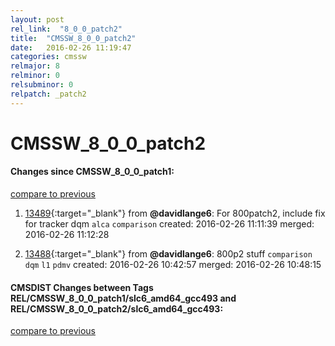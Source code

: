 ```yaml
---
layout: post
rel_link:  "8_0_0_patch2"
title:  "CMSSW_8_0_0_patch2"
date:   2016-02-26 11:19:47
categories: cmssw
relmajor: 8
relminor: 0
relsubminor: 0
relpatch: _patch2
---
```


# CMSSW_8_0_0_patch2
#### Changes since CMSSW_8_0_0_patch1:

[compare to previous](https://github.com/cms-sw/cmssw/compare/CMSSW_8_0_0_patch1...CMSSW_8_0_0_patch2)



1. [13489](http://github.com/cms-sw/cmssw/pull/13489){:target="_blank"}  from **@davidlange6**: For 800patch2, include fix for tracker dqm `alca`  `comparison`  created: 2016-02-26 11:11:39 merged: 2016-02-26 11:12:28

2. [13488](http://github.com/cms-sw/cmssw/pull/13488){:target="_blank"}  from **@davidlange6**: 800p2 stuff `comparison`  `dqm`  `l1`  `pdmv`  created: 2016-02-26 10:42:57 merged: 2016-02-26 10:48:15

#### CMSDIST Changes between Tags REL/CMSSW_8_0_0_patch1/slc6_amd64_gcc493 and REL/CMSSW_8_0_0_patch2/slc6_amd64_gcc493:

[compare to previous](https://github.com/cms-sw/cmsdist/compare/REL/CMSSW_8_0_0_patch1/slc6_amd64_gcc493...REL/CMSSW_8_0_0_patch2/slc6_amd64_gcc493)


